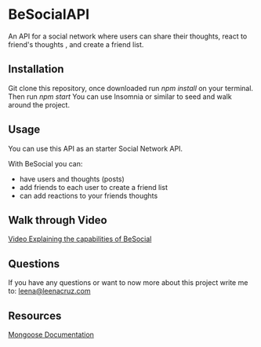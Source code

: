 # BeSocialAPI
An API for a social network where users can share their thoughts, react to friend's thoughts , and create a friend list.

## Installation 
Git clone this repository, once downloaded run *npm install* on your terminal. 
Then run *npm start* 
You can use Insomnia or similar to seed and walk around the project. 

## Usage 
You can use this API as an starter Social Network API. 

With BeSocial you can: 
- have users and thoughts (posts)
- add friends to each user to create a friend list
- can add reactions to your friends thoughts 

## Walk through Video 
[Video Explaining the capabilities of BeSocial](https://drive.google.com/file/d/10DicXVZjaptS__nGbbJVFPagl1eyGwpx/view)

## Questions 

If you have any questions or want to now more about this project write me to: [leena@leenacruz.com](mailto:leena@leenacruz.com)

## Resources
[Mongoose Documentation](https://mongoosejs.com/docs/guide.html)